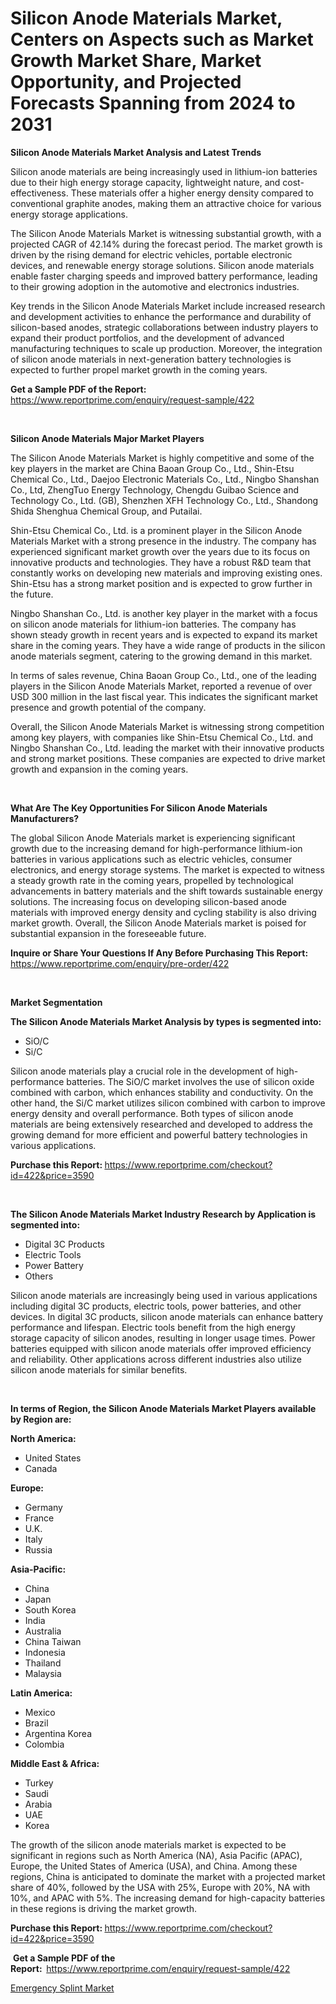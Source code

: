 <p><h1>Silicon Anode Materials Market, Centers on Aspects such as Market Growth Market Share, Market Opportunity, and Projected Forecasts Spanning from 2024 to 2031</h1></p><p><strong>Silicon Anode Materials Market Analysis and Latest Trends</strong></p>
<p><p>Silicon anode materials are being increasingly used in lithium-ion batteries due to their high energy storage capacity, lightweight nature, and cost-effectiveness. These materials offer a higher energy density compared to conventional graphite anodes, making them an attractive choice for various energy storage applications.</p><p>The Silicon Anode Materials Market is witnessing substantial growth, with a projected CAGR of 42.14% during the forecast period. The market growth is driven by the rising demand for electric vehicles, portable electronic devices, and renewable energy storage solutions. Silicon anode materials enable faster charging speeds and improved battery performance, leading to their growing adoption in the automotive and electronics industries.</p><p>Key trends in the Silicon Anode Materials Market include increased research and development activities to enhance the performance and durability of silicon-based anodes, strategic collaborations between industry players to expand their product portfolios, and the development of advanced manufacturing techniques to scale up production. Moreover, the integration of silicon anode materials in next-generation battery technologies is expected to further propel market growth in the coming years.</p></p>
<p><strong>Get a Sample PDF of the Report:&nbsp;</strong> <a href="https://www.reportprime.com/enquiry/request-sample/422">https://www.reportprime.com/enquiry/request-sample/422</a></p>
<p>&nbsp;</p>
<p><strong>Silicon Anode Materials Major Market Players</strong></p>
<p><p>The Silicon Anode Materials Market is highly competitive and some of the key players in the market are China Baoan Group Co., Ltd., Shin-Etsu Chemical Co., Ltd., Daejoo Electronic Materials Co., Ltd., Ningbo Shanshan Co., Ltd, ZhengTuo Energy Technology, Chengdu Guibao Science and Technology Co., Ltd. (GB), Shenzhen XFH Technology Co., Ltd., Shandong Shida Shenghua Chemical Group, and Putailai.</p><p>Shin-Etsu Chemical Co., Ltd. is a prominent player in the Silicon Anode Materials Market with a strong presence in the industry. The company has experienced significant market growth over the years due to its focus on innovative products and technologies. They have a robust R&D team that constantly works on developing new materials and improving existing ones. Shin-Etsu has a strong market position and is expected to grow further in the future.</p><p>Ningbo Shanshan Co., Ltd. is another key player in the market with a focus on silicon anode materials for lithium-ion batteries. The company has shown steady growth in recent years and is expected to expand its market share in the coming years. They have a wide range of products in the silicon anode materials segment, catering to the growing demand in this market.</p><p>In terms of sales revenue, China Baoan Group Co., Ltd., one of the leading players in the Silicon Anode Materials Market, reported a revenue of over USD 300 million in the last fiscal year. This indicates the significant market presence and growth potential of the company.</p><p>Overall, the Silicon Anode Materials Market is witnessing strong competition among key players, with companies like Shin-Etsu Chemical Co., Ltd. and Ningbo Shanshan Co., Ltd. leading the market with their innovative products and strong market positions. These companies are expected to drive market growth and expansion in the coming years.</p></p>
<p>&nbsp;</p>
<p><strong>What Are The Key Opportunities For Silicon Anode Materials Manufacturers?</strong></p>
<p><p>The global Silicon Anode Materials market is experiencing significant growth due to the increasing demand for high-performance lithium-ion batteries in various applications such as electric vehicles, consumer electronics, and energy storage systems. The market is expected to witness a steady growth rate in the coming years, propelled by technological advancements in battery materials and the shift towards sustainable energy solutions. The increasing focus on developing silicon-based anode materials with improved energy density and cycling stability is also driving market growth. Overall, the Silicon Anode Materials market is poised for substantial expansion in the foreseeable future.</p></p>
<p><strong>Inquire or Share Your Questions If Any Before Purchasing This Report:</strong> <a href="https://www.reportprime.com/enquiry/pre-order/422">https://www.reportprime.com/enquiry/pre-order/422</a></p>
<p>&nbsp;</p>
<p><strong>Market Segmentation</strong></p>
<p><strong>The Silicon Anode Materials Market Analysis by types is segmented into:</strong></p>
<p><ul><li>SiO/C</li><li>Si/C</li></ul></p>
<p><p>Silicon anode materials play a crucial role in the development of high-performance batteries. The SiO/C market involves the use of silicon oxide combined with carbon, which enhances stability and conductivity. On the other hand, the Si/C market utilizes silicon combined with carbon to improve energy density and overall performance. Both types of silicon anode materials are being extensively researched and developed to address the growing demand for more efficient and powerful battery technologies in various applications.</p></p>
<p><strong>Purchase this Report:&nbsp;</strong><a href="https://www.reportprime.com/checkout?id=422&price=3590">https://www.reportprime.com/checkout?id=422&price=3590</a></p>
<p>&nbsp;</p>
<p><strong>The Silicon Anode Materials Market Industry Research by Application is segmented into:</strong></p>
<p><ul><li>Digital 3C Products</li><li>Electric Tools</li><li>Power Battery</li><li>Others</li></ul></p>
<p><p>Silicon anode materials are increasingly being used in various applications including digital 3C products, electric tools, power batteries, and other devices. In digital 3C products, silicon anode materials can enhance battery performance and lifespan. Electric tools benefit from the high energy storage capacity of silicon anodes, resulting in longer usage times. Power batteries equipped with silicon anode materials offer improved efficiency and reliability. Other applications across different industries also utilize silicon anode materials for similar benefits.</p></p>
<p>&nbsp;</p>
<p><strong>In terms of Region, the Silicon Anode Materials Market Players available by Region are:</strong></p>
<p>
    <p> <strong> North America: </strong>
        <ul>
            <li>United States</li>
            <li>Canada</li>
        </ul>
        </p> 
    <p> <strong> Europe: </strong>
        <ul>
            <li>Germany</li>
            <li>France</li>
            <li>U.K.</li>
            <li>Italy</li>
            <li>Russia</li>
        </ul>
        </p> 
    <p> <strong> Asia-Pacific: </strong>
        <ul>
            <li>China</li>
            <li>Japan</li>
            <li>South Korea</li>
            <li>India</li>
            <li>Australia</li>
            <li>China Taiwan</li>
            <li>Indonesia</li>
            <li>Thailand</li>
            <li>Malaysia</li>
        </ul>
        </p> 
    <p> <strong> Latin America: </strong>
        <ul>
            <li>Mexico</li>
            <li>Brazil</li>
            <li>Argentina Korea</li>
            <li>Colombia</li>
        </ul>
        </p> 
    <p> <strong> Middle East & Africa: </strong>
        <ul>
            <li>Turkey</li>
            <li>Saudi</li>
            <li>Arabia</li>
            <li>UAE</li>
            <li>Korea</li>
        </ul>
    </p>
    </p>
<p><p>The growth of the silicon anode materials market is expected to be significant in regions such as North America (NA), Asia Pacific (APAC), Europe, the United States of America (USA), and China. Among these regions, China is anticipated to dominate the market with a projected market share of 40%, followed by the USA with 25%, Europe with 20%, NA with 10%, and APAC with 5%. The increasing demand for high-capacity batteries in these regions is driving the market growth.</p></p>
<p><strong>Purchase this Report: </strong><a href="https://www.reportprime.com/checkout?id=422&price=3590">https://www.reportprime.com/checkout?id=422&price=3590</a></p>
<p>&nbsp;<strong>Get a Sample PDF of the Report:&nbsp;&nbsp;</strong><a href="https://www.reportprime.com/enquiry/request-sample/422">https://www.reportprime.com/enquiry/request-sample/422</a></p>
<p><strong></strong></p>
<p><p><a href="https://changeable-paste-463.notion.site/Emergency-Splint-Market-Offer-Valuable-Insights-into-Market-Size-Market-Share-Market-Trends-and-P-8fe71284798a44659ac6f5f4481acdfc">Emergency Splint Market</a></p></p>